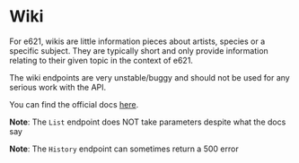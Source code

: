 # Wiki

For e621, wikis are little information pieces about artists, species or a specific subject. They are typically short and only provide information relating to their given topic in the context of e621.

The wiki endpoints are very unstable/buggy and should not be used for any serious work with the API.

You can find the official docs [here](https://e621.net/help/show/api#wiki).

**Note**: The `List` endpoint does NOT take parameters despite what the docs say

**Note**: The `History` endpoint can sometimes return a 500 error
